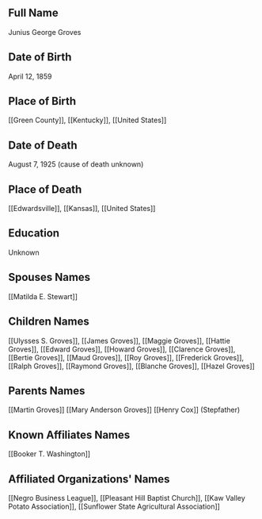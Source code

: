 ## Full Name
Junius George Groves

## Date of Birth
April 12, 1859

## Place of Birth
[[Green County]], [[Kentucky]], [[United States]]

## Date of Death
August 7, 1925 (cause of death unknown)

## Place of Death
[[Edwardsville]], [[Kansas]], [[United States]]

## Education
Unknown

## Spouses Names
[[Matilda E. Stewart]]

## Children Names
[[Ulysses S. Groves]], [[James Groves]], [[Maggie Groves]], [[Hattie Groves]], [[Edward Groves]], [[Howard Groves]], [[Clarence Groves]], [[Bertie Groves]], [[Maud Groves]], [[Roy Groves]], [[Frederick Groves]], [[Ralph Groves]], [[Raymond Groves]], [[Blanche Groves]], [[Hazel Groves]]

## Parents Names
[[Martin Groves]]
[[Mary Anderson Groves]]
[[Henry Cox]] (Stepfather)

## Known Affiliates Names
[[Booker T. Washington]]

## Affiliated Organizations' Names
[[Negro Business League]], [[Pleasant Hill Baptist Church]], [[Kaw Valley Potato Association]], [[Sunflower State Agricultural Association]]
